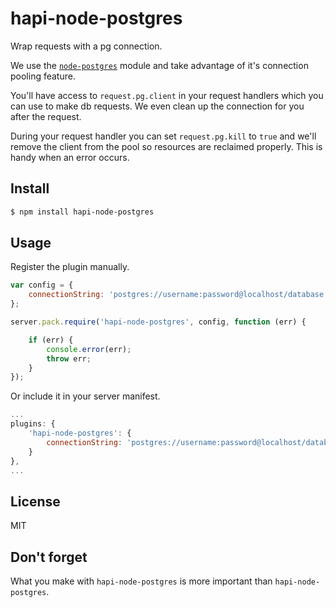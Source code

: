 # hapi-node-postgres

Wrap requests with a pg connection.

We use the [`node-postgres`](https://github.com/brianc/node-postgres)
module and take advantage of it's connection pooling feature.

You'll have access to `request.pg.client` in your request handlers which you
can use to make db requests. We even clean up the connection for you after the
request.

During your request handler you can set `request.pg.kill` to `true` and we'll
remove the client from the pool so resources are reclaimed properly. This is
handy when an error occurs.


## Install

```bash
$ npm install hapi-node-postgres
```


## Usage

Register the plugin manually.

```js
var config = {
    connectionString: 'postgres://username:password@localhost/database'
};

server.pack.require('hapi-node-postgres', config, function (err) {

    if (err) {
        console.error(err);
        throw err;
    }
});
```

Or include it in your server manifest.

```js
...
plugins: {
    'hapi-node-postgres': {
        connectionString: 'postgres://username:password@localhost/database'
    }
},
...
```


## License

MIT


## Don't forget

What you make with `hapi-node-postgres` is more important than `hapi-node-postgres`.

